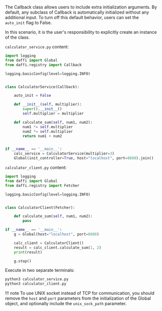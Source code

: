 The Callback class allows users to include extra initialization arguments.
By default, any subclass of Callback is automatically initialized without any additional input.
To turn off this default behavior, users can set the `auto_init` flag to False.

In this scenario, it is the user's responsibility to explicitly create an instance of the class.


`calculator_service.py` content:
```python
import logging
from daffi import Global
from daffi.registry import Callback

logging.basicConfig(level=logging.INFO)


class CalculatorService(Callback):

    auto_init = False

    def __init__(self, multiplier):
        super().__init__()
        self.multiplier = multiplier

    def calculate_sum(self, num1, num2):
        num1 *= self.multiplier
        num2 *= self.multiplier
        return num1 + num2


if __name__ == '__main__':
    calc_service = CalculatorService(multiplier=3)
    Global(init_controller=True, host="localhost", port=8888).join()
```

`calculator_client.py` content:
```python
import logging
from daffi import Global
from daffi.registry import Fetcher

logging.basicConfig(level=logging.INFO)


class CalculatorClient(Fetcher):

    def calculate_sum(self, num1, num2):
        pass

if __name__ == '__main__':
    g = Global(host="localhost", port=8888)

    calc_client = CalculatorClient()
    result = calc_client.calculate_sum(1, 2)
    print(result)

    g.stop()
```

Execute in two separate terminals:
```bash
python3 calculator_service.py
python3 calculator_client.py
```

!!! note 
    To use UNIX socket instead of TCP for communication, you should remove the `host` and `port` parameters from 
    the initialization of the Global object, and optionally include the `unix_sock_path` parameter.
    
